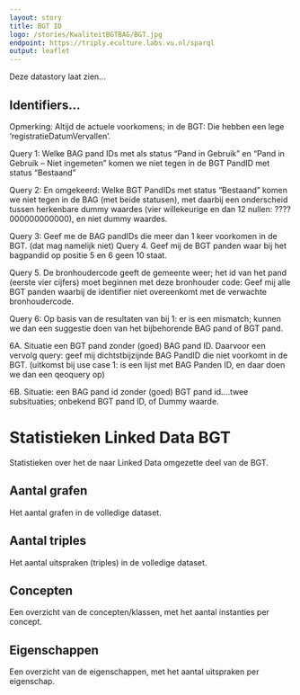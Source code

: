 ```yaml
---
layout: story
title: BGT ID
logo: /stories/KwaliteitBGTBAG/BGT.jpg
endpoint: https://triply.eculture.labs.vu.nl/sparql
output: leaflet
---
```


Deze datastory laat zien...

## Identifiers...
Opmerking: Altijd de actuele voorkomens; in de BGT: Die hebben een lege ‘registratieDatumVervallen’.

Query 1: Welke BAG pand IDs met als status “Pand in Gebruik” en “Pand in Gebruik – Niet ingemeten” komen we niet tegen in de BGT PandID met status “Bestaand”


Query 2: En omgekeerd: Welke BGT PandIDs met status “Bestaand” komen we niet tegen in de BAG (met beide statusen), met daarbij een onderscheid tussen herkenbare dummy waardes (vier willekeurige en dan 12 nullen: ????000000000000), en niet dummy waardes.


Query 3: Geef me de BAG pandIDs die meer dan 1 keer voorkomen in de BGT. (dat mag namelijk niet) 
Query 4. Geef mij de BGT panden waar bij het bagpandid op positie 5 en 6 geen 10 staat. 

Query 5. De bronhoudercode geeft de gemeente weer; het id van het pand (eerste vier cijfers) moet beginnen met deze bronhouder code: Geef mij alle BGT panden waarbij de identifier niet overeenkomt met de verwachte bronhoudercode.



Query 6: 
Op basis van de resultaten van bij 1: er is een mismatch; kunnen we dan een suggestie doen van het bijbehorende BAG pand of BGT pand.

6A. Situatie een BGT pand zonder (goed) BAG pand ID. Daarvoor een vervolg query: geef mij dichtstbijzijnde BAG PandID die niet voorkomt in de BGT.
	(uitkomst bij use case 1: is een lijst met BAG Panden ID, en daar doen we dan een qeoquery op)

6B. Situatie: een BAG pand id zonder (goed) BGT pand id….twee subsituaties; onbekend BGT pand ID, of Dummy waarde. 







# Statistieken Linked Data BGT

Statistieken over het de naar Linked Data omgezette deel van de BGT.

## Aantal grafen

Het aantal grafen in de volledige dataset.

<div data-query data-query-sparql="stat-graphs.rq"></div>

## Aantal triples

Het aantal uitspraken (triples) in de volledige dataset.

<div data-query data-query-sparql="stat-triples.rq"></div>

## Concepten

Een overzicht van de concepten/klassen, met het aantal instanties per
concept.

<div data-query data-query-sparql="stat-concepten.rq"></div>

## Eigenschappen

Een overzicht van de eigenschappen, met het aantal uitspraken per
eigenschap.

<div data-query data-query-sparql="stat-eigenschappen.rq"></div>
